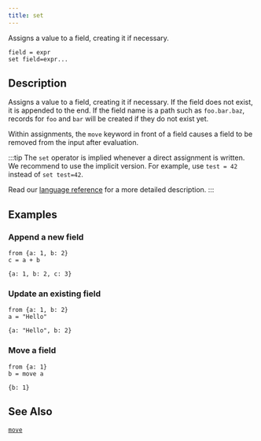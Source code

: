 ```yaml
---
title: set
---
```


Assigns a value to a field, creating it if necessary.

```tql
field = expr
set field=expr...
```

## Description

Assigns a value to a field, creating it if necessary. If the field does not
exist, it is appended to the end. If the field name is a path such as
`foo.bar.baz`, records for `foo` and `bar` will be created if they do not exist
yet.

Within assignments, the `move` keyword in front of a field causes a field to be
removed from the input after evaluation.

:::tip
The `set` operator is implied whenever a direct assignment is written. We
recommend to use the implicit version. For example, use `test = 42` instead of
`set test=42`.

Read our [language reference](/references/language/statements#assignment) for a more
detailed description.
:::

## Examples

### Append a new field

```tql
from {a: 1, b: 2}
c = a + b
```

```tql
{a: 1, b: 2, c: 3}
```

### Update an existing field

```tql
from {a: 1, b: 2}
a = "Hello"
```

```tql
{a: "Hello", b: 2}
```

### Move a field

```tql
from {a: 1}
b = move a
```

```tql
{b: 1}
```

## See Also

[`move`](/reference/operators/move)

